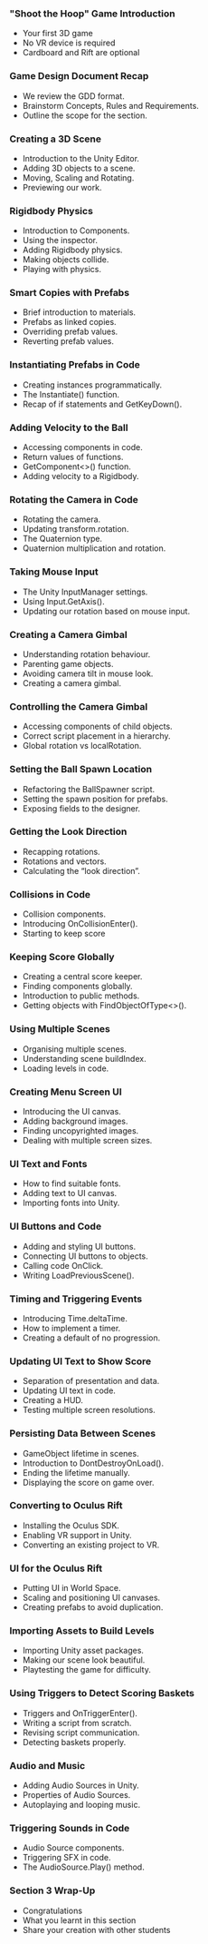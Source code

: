 ### "Shoot the Hoop" Game Introduction ###

+ Your first 3D game
+ No VR device is required
+ Cardboard and Rift are optional

### Game Design Document Recap ###

+ We review the GDD format.
+ Brainstorm Concepts, Rules and Requirements.
+ Outline the scope for the section.

### Creating a 3D Scene ###

+ Introduction to the Unity Editor.
+ Adding 3D objects to a scene.
+ Moving, Scaling and Rotating.
+ Previewing our work.

### Rigidbody Physics ###

+ Introduction to Components.
+ Using the inspector.
+ Adding Rigidbody physics.
+ Making objects collide.
+ Playing with physics.

### Smart Copies with Prefabs ###

+ Brief introduction to materials.
+ Prefabs as linked copies.
+ Overriding prefab values.
+ Reverting prefab values.

### Instantiating Prefabs in Code ###

+ Creating instances programmatically.
+ The Instantiate() function.
+ Recap of if statements and GetKeyDown().

### Adding Velocity to the Ball ###

+ Accessing components in code.
+ Return values of functions.
+ GetComponent<>() function.
+ Adding velocity to a Rigidbody.

### Rotating the Camera in Code ###

+ Rotating the camera.
+ Updating transform.rotation.
+ The Quaternion type.
+ Quaternion multiplication and rotation.

### Taking Mouse Input ###

+ The Unity InputManager settings.
+ Using Input.GetAxis().
+ Updating our rotation based on mouse input.

### Creating a Camera Gimbal ###

+ Understanding rotation behaviour.
+ Parenting game objects.
+ Avoiding camera tilt in mouse look.
+ Creating a camera gimbal.

### Controlling the Camera Gimbal ###

+ Accessing components of child objects.
+ Correct script placement in a hierarchy.
+ Global rotation vs localRotation.

### Setting the Ball Spawn Location ###

+ Refactoring the BallSpawner script.
+ Setting the spawn position for prefabs.
+ Exposing fields to the designer.

### Getting the Look Direction ###

+ Recapping rotations.
+ Rotations and vectors.
+ Calculating the “look direction”.

### Collisions in Code ###

+ Collision components.
+ Introducing OnCollisionEnter().
+ Starting to keep score

### Keeping Score Globally ###

+ Creating a central score keeper.
+ Finding components globally.
+ Introduction to public methods.
+ Getting objects with FindObjectOfType<>().

### Using Multiple Scenes ###

+ Organising multiple scenes.
+ Understanding scene buildIndex.
+ Loading levels in code.

### Creating Menu Screen UI ###

+ Introducing the UI canvas.
+ Adding background images.
+ Finding uncopyrighted images.
+ Dealing with multiple screen sizes.

### UI Text and Fonts ###

+ How to find suitable fonts.
+ Adding text to UI canvas.
+ Importing fonts into Unity.

### UI Buttons and Code ###

+ Adding and styling UI buttons.
+ Connecting UI buttons to objects.
+ Calling code OnClick.
+ Writing LoadPreviousScene().

### Timing and Triggering Events ###

+ Introducing Time.deltaTime.
+ How to implement a timer.
+ Creating a default of no progression.

### Updating UI Text to Show Score ###

+ Separation of presentation and data. 
+ Updating UI text in code. 
+ Creating a HUD. 
+ Testing multiple screen resolutions. 

### Persisting Data Between Scenes ###

+ GameObject lifetime in scenes. 
+ Introduction to DontDestroyOnLoad(). 
+ Ending the lifetime manually. 
+ Displaying the score on game over.

### Converting to Oculus Rift ###

+ Installing the Oculus SDK. 
+ Enabling VR support in Unity. 
+ Converting an existing project to VR.

### UI for the Oculus Rift ###

+ Putting UI in World Space.
+ Scaling and positioning UI canvases. 
+ Creating prefabs to avoid duplication.

### Importing Assets to Build Levels ###

+ Importing Unity asset packages. 
+ Making our scene look beautiful. 
+ Playtesting the game for difficulty.

### Using Triggers to Detect Scoring Baskets ###

+ Triggers and OnTriggerEnter(). 
+ Writing a script from scratch. 
+ Revising script communication. 
+ Detecting baskets properly.

### Audio and Music ###

+ Adding Audio Sources in Unity. 
+ Properties of Audio Sources. 
+ Autoplaying and looping music.

### Triggering Sounds in Code ###

+ Audio Source components. 
+ Triggering SFX in code.
+ The AudioSource.Play() method.

### Section 3 Wrap-Up ###

+ Congratulations
+ What you learnt in this section
+ Share your creation with other students
